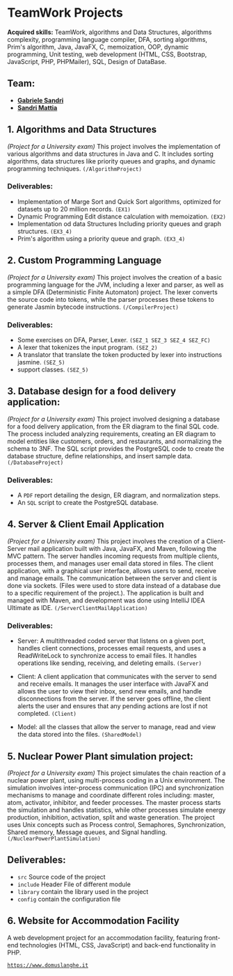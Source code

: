 # TeamWork Projects
**Acquired skills:** TeamWork, algorithms and Data Structures, algorithms complexity, programming language compiler, DFA, sorting algorithms, Prim's algorithm, Java, JavaFX, C, memoization, OOP, dynamic programming, Unit testing, web development (HTML, CSS, Bootstrap, JavaScript, PHP, PHPMailer), SQL, Design of DataBase.

## Team:
   - **[Gabriele Sandri](https://github.com/GabrieleSandri)**
   - **[Sandri Mattia](https://github.com/S-mattia)**

## 1. Algorithms and Data Structures
*(Project for a University exam)*
This project involves the implementation of various algorithms and data structures in Java and C. It includes sorting algorithms, data structures like priority queues and graphs, and dynamic programming techniques. `(/AlgorithmProject)`

### Deliverables:
   - Implementation of Marge Sort and Quick Sort algorithms, optimized for datasets up to 20 million records. `(EX1)`
   - Dynamic Programming Edit distance calculation with memoization. `(EX2)`
   - Implementation od data Structures Including priority queues and graph structures. `(EX3_4)`
   - Prim's algorithm using a priority queue and graph. `(EX3_4)`
   

## 2. Custom Programming Language
*(Project for a University exam)*
This project involves the creation of a basic programming language for the JVM, including a lexer and parser, as well as a simple DFA (Deterministic Finite Automaton) project. The lexer converts the source code into tokens, while the parser processes these tokens to generate Jasmin bytecode instructions. `(/CompilerProject)`

### Deliverables:
   - Some exercises on DFA, Parser, Lexer. `(SEZ_1 SEZ_3 SEZ_4 SEZ_FC)`
   - A lexer that tokenizes the input program. `(SEZ_2)`
   - A translator that translate the token producted by lexer into instructions jasmine. `(SEZ_5)`
   - support classes. `(SEZ_5)`

## 3. Database design for a food delivery application:
*(Project for a University exam)*
This project involved designing a database for a food delivery application, from the ER diagram to the final SQL code. The process included analyzing requirements, creating an ER diagram to model entities like customers, orders, and restaurants, and normalizing the schema to 3NF. The SQL script provides the PostgreSQL code to create the database structure, define relationships, and insert sample data. `(/DatabaseProject)`

### Deliverables: 

   - A `PDF` report detailing the design, ER diagram, and normalization steps.
   - An `SQL` script to create the PostgreSQL database.


## 4. Server & Client Email Application 
*(Project for a University exam)* 
This project involves the creation of a Client-Server mail application built with Java, JavaFX, and Maven, following the MVC pattern. The server handles incoming requests from multiple clients, processes them, and manages user email data stored in files. The client application, with a graphical user interface, allows users to send, receive and manage emails. The communication between the server and client is done via sockets.
(Files were used to store data instead of a database due to a specific requirement of the project.). The application is built and managed with Maven, and development was done using IntelliJ IDEA Ultimate as IDE. `(/ServerClientMailApplication)`

### Deliverables:  

- Server: A multithreaded coded server that listens on a given port, handles client connections, processes email requests, and uses a ReadWriteLock to synchronize access to email files. It handles operations like sending, receiving, and deleting emails. `(Server)`

- Client: A client application that communicates with the server to send and receive emails. It manages the user interface with JavaFX and allows the user to view their inbox, send new emails, and handle disconnections from the server. If the server goes offline, the client alerts the user and ensures that any pending actions are lost if not completed. `(Client)`

- Model: all the classes that allow the server to manage, read and view the data stored into the files. `(SharedModel)`


## 5. Nuclear Power Plant simulation project:
*(Project for a University exam)* 
This project simulates the chain reaction of a nuclear power plant, using multi-process coding in a Unix environment. The simulation involves inter-process communication (IPC) and synchronization mechanisms to manage and coordinate different roles including: master, atom, activator, inhibitor, and feeder processes. The master process starts the simulation and handles statistics, while other processes simulate energy production, inhibition, activation, split and waste generation. The project uses Unix concepts such as Process control, Semaphores, Synchronization, Shared memory, Message queues, and Signal handling. `(/NuclearPowerPlantSimulation)`

## Deliverables:
- `src` Source code of the project
- `include` Header File of different module
- `library` contain the library used in the project
- `config` contain the configuration file
  
## 6. Website for Accommodation Facility
A web development project for an accommodation facility, featuring front-end technologies (HTML, CSS, JavaScript) and back-end functionality in PHP.

[`https://www.domuslanghe.it`](https://www.domuslanghe.it)

